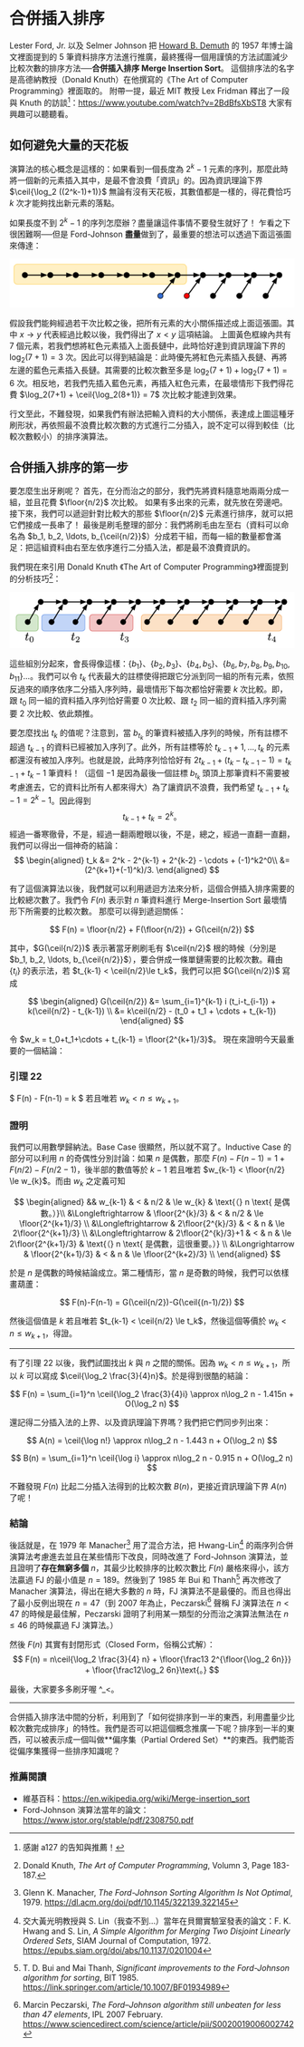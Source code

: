 # 合併插入排序

Lester Ford, Jr. 以及 Selmer Johnson 把 [Howard B. Demuth](https://www.uidaho.edu/engr/departments/ece/our-people/emeriti/howard-demuth) 的 1957 年博士論文裡面提到的 5 筆資料排序方法進行推廣，最終獲得一個用謹慎的方法試圖減少比較次數的排序方法──**合併插入排序 Merge Insertion Sort**。
這個排序法的名字是高德納教授（Donald Knuth）在他撰寫的《The Art of Computer Programming》裡面取的。
附帶一提，最近 MIT 教授 Lex Fridman 釋出了一段與 Knuth 的訪談[^1]：https://www.youtube.com/watch?v=2BdBfsXbST8 大家有興趣可以聽聽看。

## 如何避免大量的天花板

演算法的核心概念是這樣的：如果看到一個長度為 $2^k-1$ 元素的序列，那麼此時將一個新的元素插入其中，是最不會浪費「資訊」的。因為資訊理論下界 $\ceil{\log_2 ((2^k-1)+1)}$ 無論有沒有天花板，其數值都是一樣的，得花費恰巧 $k$ 次才能夠找出新元素的落點。

如果長度不到 $2^k-1$ 的序列怎麼辦？盡量讓這件事情不要發生就好了！
乍看之下很困難啊──但是 Ford-Johnson **盡量**做到了，最重要的想法可以透過下面這張圖來傳達：

![](./merge-insertion-sort1.png)

假設我們能夠經過若干次比較之後，把所有元素的大小關係描述成上面這張圖。其中 $x\to y$ 代表經過比較以後，我們得出了 $x < y$ 這項結論。
上圖黃色框線內共有 7 個元素，若我們想將紅色元素插入上面長鏈中，此時恰好達到資訊理論下界的 $\log_2(7+1) = 3$ 次。因此可以得到結論是：此時優先將紅色元素插入長鏈、再將左邊的藍色元素插入長鏈。其需要的比較次數至多是 $\log_2(7+1) + \log_2(7+1) = 6$ 次。相反地，若我們先插入藍色元素，再插入紅色元素，在最壞情形下我們得花費 $\log_2(7+1) + \ceil{\log_2(8+1)} = 7$ 次比較才能達到效果。

行文至此，不難發現，如果我們有辦法把輸入資料的大小關係，表達成上圖這種牙刷形狀，再依照最不浪費比較次數的方式進行二分插入，說不定可以得到較佳（比較次數較小）的排序演算法。

## 合併插入排序的第一步

要怎麼生出牙刷呢？
首先，在分而治之的部分，我們先將資料隨意地兩兩分成一組，並且花費 $\floor{n/2}$ 次比較。
如果有多出來的元素，就先放在旁邊吧。
接下來，我們可以遞迴針對比較大的那些 $\floor{n/2}$ 元素進行排序，就可以把它們接成一長串了！
最後是刷毛整理的部分：我們將刷毛由左至右（資料可以命名為 $b_1, b_2, \ldots, b_{\ceil{n/2}}$）分成若干組，而每一組的數量都會滿足：把這組資料由右至左依序進行二分插入法，都是最不浪費資訊的。

我們現在來引用 Donald Knuth 《The Art of Computer Programming》裡面提到的分析技巧[^2]：

![](./merge-insertion-sort2.png)

這些組別分起來，會長得像這樣：$\{b_1\}$、$\{b_2, b_3\}$、$\{b_4, b_5\}$、$\{b_6, b_7, b_8, b_9, b_{10}, b_{11}\}$…。我們可以令 $t_k$ 代表最大的註標使得把跟它分派到同一組的所有元素，依照反過來的順序依序二分插入序列時，最壞情形下每次都恰好需要 $k$ 次比較。即，跟 $t_0$ 同一組的資料插入序列恰好需要 0 次比較、跟 $t_2$ 同一組的資料插入序列需要 2 次比較、依此類推。

要怎麼找出 $t_k$ 的值呢？注意到，當 $b_{t_k}$ 的筆資料被插入序列的時候，所有註標不超過 $t_{k-1}$ 的資料已經被加入序列了。此外，所有註標等於 $t_{k-1}+1, \ldots, t_k$ 的元素都還沒有被加入序列。也就是說，此時序列恰恰好有 $2t_{k-1}+(t_k-t_{k-1}-1) = t_{k-1}+t_k-1$ 筆資料！（這個 $-1$ 是因為最後一個註標 $b_{t_k}$ 頭頂上那筆資料不需要被考慮進去，它的資料比所有人都來得大）為了讓資訊不浪費，我們希望 $t_{k-1}+t_k-1 = 2^k-1$。因此得到
$$
t_{k-1} + t_k = 2^k\text{。}
$$
經過一番寒徹骨，不是，經過一翻兩瞪眼以後，不是，總之，經過一直翻一直翻，我們可以得出一個神奇的結論：
$$
\begin{aligned}
t_k &= 2^k - 2^{k-1} + 2^{k-2} - \cdots + (-1)^k2^0\\
 &= (2^{k+1}+(-1)^k)/3.
 \end{aligned}
$$

有了這個演算法以後，我們就可以利用遞迴方法來分析，這個合併插入排序需要的比較總次數了。我們令 $F(n)$ 表示對 $n$ 筆資料進行 Merge-Insertion Sort 最壞情形下所需要的比較次數。
那麼可以得到遞迴關係：

$$
F(n) = \floor{n/2} + F(\floor{n/2}) + G(\ceil{n/2})
$$

其中，$G(\ceil{n/2})$ 表示著當牙刷刷毛有 $\ceil{n/2}$ 根的時候（分別是 $b_1, b_2, \ldots, b_{\ceil{n/2}}$），要合併成一條單鏈需要的比較次數。藉由 $\{t_i\}$ 的表示法，若 $t_{k-1} < \ceil{n/2}\le t_k$，我們可以把 $G(\ceil{n/2})$ 寫成

$$
\begin{aligned}
G(\ceil{n/2}) &= \sum_{i=1}^{k-1} i (t_i-t_{i-1}) + k(\ceil{n/2} - t_{k-1}) \\
&= k\ceil{n/2} - (t_0 + t_1 + \cdots + t_{k-1})
\end{aligned}
$$

令 $w_k = t_0+t_1+\cdots + t_{k-1} = \floor{2^{k+1}/3}$。
現在來證明今天最重要的一個結論：

### 引理 22

$ F(n) - F(n-1) = k $ 若且唯若 $w_k < n \le w_{k+1}$。

### 證明

我們可以用數學歸納法。Base Case 很顯然，所以就不寫了。Inductive Case 的部分可以利用 $n$ 的奇偶性分別討論：如果 $n$ 是偶數，那麼 $F(n)-F(n-1) = 1+F(n/2)-F(n/2-1)$，後半部的數值等於 $k-1$ 若且唯若 $w_{k-1} < \floor{n/2} \le w_{k}$。而由 $w_k$ 之定義可知 

$$
\begin{aligned}
&& w_{k-1} & < & n/2 & \le   w_{k}  & \text{（} n \text{ 是偶數。）}\\
&\Longleftrightarrow & \floor{2^{k}/3} & < & n/2 & \le  \floor{2^{k+1}/3} \\
&\Longleftrightarrow & 2\floor{2^{k}/3} & < & n & \le  2\floor{2^{k+1}/3} \\
&\Longleftrightarrow & 2\floor{2^{k}/3}+1 & < & n & \le  2\floor{2^{k+1}/3} & \text{（} n \text{ 是偶數，這很重要。）} \\
&\Longrightarrow & \floor{2^{k+1}/3} & < & n & \le  \floor{2^{k+2}/3} \\
\end{aligned}
$$

於是 $n$ 是偶數的時候結論成立。第二種情形，當 $n$ 是奇數的時候，我們可以依樣畫葫蘆：

$$
F(n)-F(n-1) = G(\ceil{n/2})-G(\ceil{(n-1)/2})
$$

然後這個值是 $k$ 若且唯若 $t_{k-1} < \ceil{n/2} \le t_k$，然後這個等價於 $w_k < n\le w_{k+1}$，得證。

-----

有了引理 22 以後，我們試圖找出 $k$ 與 $n$ 之間的關係。因為 $w_k < n \le w_{k+1}$，所以 $k$ 可以寫成 $\ceil{\log_2 \frac{3}{4}n}$。於是得到很酷的結論：

$$
F(n) = \sum_{i=1}^n \ceil{\log_2 \frac{3}{4}i} \approx n\log_2 n - 1.415n + O(\log_2 n)
$$

還記得二分插入法的上界、以及資訊理論下界嗎？我們把它們同步列出來：

$$
A(n) = \ceil{\log n!}  \approx n\log_2 n - 1.443 n + O(\log_2 n)
$$

$$
B(n) = \sum_{i=1}^n \ceil{\log i} \approx n\log_2 n - 0.915 n + O(\log_2 n)
$$

不難發現 $F(n)$ 比起二分插入法得到的比較次數 $B(n)$，更接近資訊理論下界 $A(n)$ 了呢！

### 結論

後話就是，在 1979 年 Manacher[^3] 用了混合方法，把 Hwang-Lin[^5] 的兩序列合併演算法考慮進去並且在某些情形下改良，同時改進了 Ford-Johnson 演算法，並且證明了**存在無窮多個** $n$，其最少比較排序的比較次數比 $F(n)$ 嚴格來得小，該方法贏過 FJ 的最小值是 $n=189$。然後到了 1985 年 Bui 和 Thanh[^4] 再次修改了 Manacher 演算法，得出在絕大多數的 $n$ 時，FJ 演算法不是最優的。而且也得出了最小反例出現在 $n=47$（到 2007 年為止，Peczarski[^6] 聲稱 FJ 演算法在 $n<47$ 的時候是最佳解，Peczarski 證明了利用某一類型的分而治之演算法無法在 $n\le 46$ 的時候贏過 FJ 演算法。）

然後 $F(n)$ 其實有封閉形式（Closed Form，俗稱公式解）：
$$
F(n) = n\ceil{\log_2 \frac{3}{4} n} + \floor{\frac13 2^{\floor{\log_2 6n}}} + \floor{\frac12\log_2 6n}\text{。}
$$

最後，大家要多多刷牙喔 ^_<。

-----

合併插入排序法中間的分析，利用到了「如何從排序到一半的東西，利用盡量少比較次數完成排序」的特性。我們是否可以把這個概念推廣一下呢？排序到一半的東西，可以被表示成一個叫做**偏序集（Partial Ordered Set）**的東西。我們能否從偏序集獲得一些排序知識呢？

### 推薦閱讀

* 維基百科：https://en.wikipedia.org/wiki/Merge-insertion_sort
* Ford-Johnson 演算法當年的論文：https://www.jstor.org/stable/pdf/2308750.pdf

[^1]: 感謝 a127 的告知與推薦！
[^2]: Donald Knuth, _The Art of Computer Programming_, Volumn 3, Page 183-187.
[^3]: Glenn K. Manacher, _The Ford-Johnson Sorting Algorithm Is Not Optimal_, 1979. https://dl.acm.org/doi/pdf/10.1145/322139.322145
[^4]: T. D. Bui and Mai Thanh, _Significant improvements to the Ford-Johnson algorithm for sorting_, BIT 1985. https://link.springer.com/article/10.1007/BF01934989
[^5]: 交大黃光明教授與 S. Lin（我查不到…）當年在貝爾實驗室發表的論文：F. K. Hwang and S. Lin, _A Simple Algorithm for Merging Two Disjoint Linearly Ordered Sets_, SIAM Journal of Computation, 1972. https://epubs.siam.org/doi/abs/10.1137/0201004
[^6]: Marcin Peczarski, _The Ford–Johnson algorithm still unbeaten for less than 47 elements_, IPL 2007 February. https://www.sciencedirect.com/science/article/pii/S0020019006002742